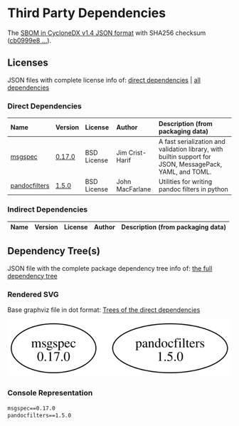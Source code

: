 # Third Party Dependencies

<!--[[[fill sbom_sha256()]]]-->
The [SBOM in CycloneDX v1.4 JSON format](https://git.sr.ht/~sthagen/asiakirjasuodatin/blob/default/sbom/cdx.json) with SHA256 checksum ([cb0999e8 ...](https://git.sr.ht/~sthagen/asiakirjasuodatin/blob/default/sbom/cdx.json.sha256 "sha256:cb0999e81e9d7ce079fb58f32c2c6fd20104b9757d28b05358b2b805002e338b")).
<!--[[[end]]] (checksum: f517a807ce3526289a9f13be72e75cb6)-->
## Licenses 

JSON files with complete license info of: [direct dependencies](direct-dependency-licenses.json) | [all dependencies](all-dependency-licenses.json)

### Direct Dependencies

<!--[[[fill direct_dependencies_table()]]]-->
| Name                                                 | Version                                                | License     | Author          | Description (from packaging data)                                                                        |
|:-----------------------------------------------------|:-------------------------------------------------------|:------------|:----------------|:---------------------------------------------------------------------------------------------------------|
| [msgspec](https://jcristharif.com/msgspec/)          | [0.17.0](https://pypi.org/project/msgspec/0.17.0/)     | BSD License | Jim Crist-Harif | A fast serialization and validation library, with builtin support for JSON, MessagePack, YAML, and TOML. |
| [pandocfilters](http://github.com/jgm/pandocfilters) | [1.5.0](https://pypi.org/project/pandocfilters/1.5.0/) | BSD License | John MacFarlane | Utilities for writing pandoc filters in python                                                           |
<!--[[[end]]] (checksum: f5d32acf2fc4a273c8f1a4de420a00d5)-->

### Indirect Dependencies

<!--[[[fill indirect_dependencies_table()]]]-->
| Name | Version | License | Author | Description (from packaging data) |
|:-----|:--------|:--------|:-------|:----------------------------------|
<!--[[[end]]] (checksum: 8a87b89207db0be2864af66f9266660c)-->

## Dependency Tree(s)

JSON file with the complete package dependency tree info of: [the full dependency tree](package-dependency-tree.json)

### Rendered SVG

Base graphviz file in dot format: [Trees of the direct dependencies](package-dependency-tree.dot.txt)

<img src="./package-dependency-tree.svg" alt="Trees of the direct dependencies" title="Trees of the direct dependencies"/>

### Console Representation

<!--[[[fill dependency_tree_console_text()]]]-->
````console
msgspec==0.17.0
pandocfilters==1.5.0
````
<!--[[[end]]] (checksum: dc25039813eb50ca86eb08ae4a071c34)-->
